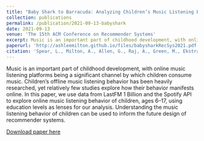 ```yaml
---
title: "Baby Shark to Barracuda: Analyzing Children’s Music Listening Behavior"
collection: publications
permalink: /publication/2021-09-13-babyshark
date: 2021-09-13
venue: 'The 15th ACM Conference on Recommender Systems'
excerpt: Music is an important part of childhood development, with online music listening platforms being a significant channel by which children consume music. Children’s offline music listening behavior has been heavily researched, yet relatively few studies explore how their behavior manifests online...
paperurl: 'http://ashleemilton.github.io/files/babysharkRecSys2021.pdf'
citation: 'Spear, L., Milton, A., Allen, G., Raj, A., Green, M., Ekstrand, M. D., & Pera, M. S. (2021). &quot;Baby Shark to Barracuda: Analyzing Children’s Music Listening Behavior &quot; <i>Proceedings of the 15th ACM Conference on Recommender Systems</i>.'
---
```

Music is an important part of childhood development, with online music listening platforms being a significant channel by which children consume music. Children’s offline music listening behavior has been heavily researched, yet relatively few studies explore how their behavior manifests online. In this paper, we use data from LastFM 1 Billion and the Spotify API to explore online music listening behavior of children, ages 6–17, using education levels as lenses for our analysis. Understanding the music listening behavior of children can be used to inform the future design of recommender systems.

[Download paper here](http://ashleemilton.github.io/files/babysharkRecSys2021.pdf)
